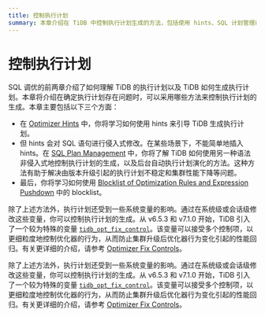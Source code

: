 ```yaml
---
title: 控制执行计划
summary: 本章介绍在 TiDB 中控制执行计划生成的方法，包括使用 hints、SQL 计划管理以及优化规则的 blocklist。此外，还可以通过修改系统变量和 `tidb_opt_fix_control` 变量来控制执行计划。这些方法有助于防止集群升级后由于优化器行为变化引起的性能回归。
---
```


# 控制执行计划

SQL 调优的前两章介绍了如何理解 TiDB 的执行计划以及 TiDB 如何生成执行计划。本章将介绍在确定执行计划存在问题时，可以采用哪些方法来控制执行计划的生成。本章主要包括以下三个方面：

- 在 [Optimizer Hints](/optimizer-hints.md) 中，你将学习如何使用 hints 来引导 TiDB 生成执行计划。
- 但 hints 会对 SQL 语句进行侵入式修改。在某些场景下，不能简单地插入 hints。在 [SQL Plan Management](/sql-plan-management.md) 中，你将了解 TiDB 如何使用另一种语法非侵入式地控制执行计划的生成，以及后台自动执行计划演化的方法。这种方法有助于解决由版本升级引起的执行计划不稳定和集群性能下降等问题。
- 最后，你将学习如何使用 [Blocklist of Optimization Rules and Expression Pushdown](/blocklist-control-plan.md) 中的 blocklist。

<CustomContent platform="tidb">

除了上述方法外，执行计划还受到一些系统变量的影响。通过在系统级或会话级修改这些变量，你可以控制执行计划的生成。从 v6.5.3 和 v7.1.0 开始，TiDB 引入了一个较为特殊的变量 [`tidb_opt_fix_control`](/system-variables.md#tidb_opt_fix_control-new-in-v653-and-v710)。该变量可以接受多个控制项，以更细粒度地控制优化器的行为，从而防止集群升级后优化器行为变化引起的性能回归。有关更详细的介绍，请参考 [Optimizer Fix Controls](/optimizer-fix-controls.md)。

</CustomContent>

<CustomContent platform="tidb-cloud">

除了上述方法外，执行计划还受到一些系统变量的影响。通过在系统级或会话级修改这些变量，你可以控制执行计划的生成。从 v6.5.3 和 v7.1.0 开始，TiDB 引入了一个较为特殊的变量 [`tidb_opt_fix_control`](/system-variables.md#tidb_opt_fix_control-new-in-v653-and-v710)。该变量可以接受多个控制项，以更细粒度地控制优化器的行为，从而防止集群升级后优化器行为变化引起的性能回归。有关更详细的介绍，请参考 [Optimizer Fix Controls](https://docs.pingcap.com/tidb/v7.2/optimizer-fix-controls)。

</CustomContent>